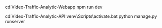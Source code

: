 cd Video-Traffic-Analytic-Webapp
npm run dev

cd Video-Traffic-Analytic-API
venv\Scripts\activate.bat
python manage.py runserver
